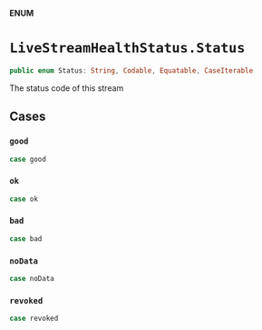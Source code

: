 **ENUM**

# `LiveStreamHealthStatus.Status`

```swift
public enum Status: String, Codable, Equatable, CaseIterable
```

The status code of this stream

## Cases
### `good`

```swift
case good
```

### `ok`

```swift
case ok
```

### `bad`

```swift
case bad
```

### `noData`

```swift
case noData
```

### `revoked`

```swift
case revoked
```
